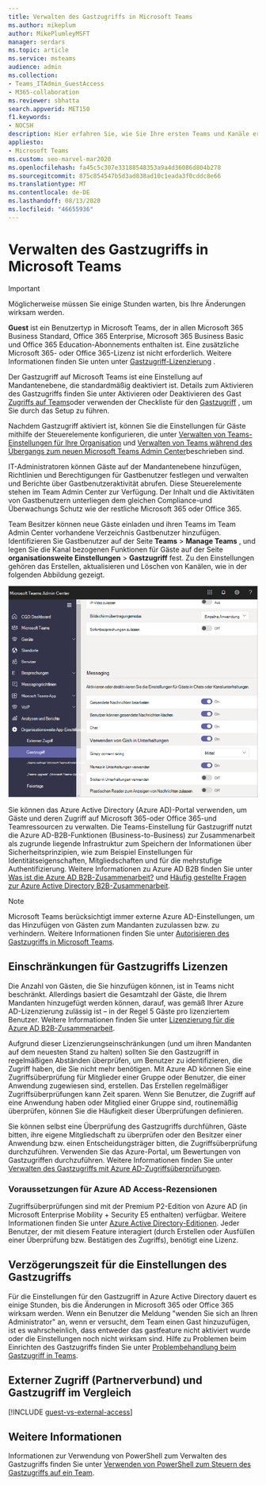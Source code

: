 ```yaml
---
title: Verwalten des Gastzugriffs in Microsoft Teams
ms.author: mikeplum
author: MikePlumleyMSFT
manager: serdars
ms.topic: article
ms.service: msteams
audience: admin
ms.collection:
- Teams_ITAdmin_GuestAccess
- M365-collaboration
ms.reviewer: sbhatta
search.appverid: MET150
f1.keywords:
- NOCSH
description: Hier erfahren Sie, wie Sie Ihre ersten Teams und Kanäle erstellen, die Nutzung und das Feedback überwachen und Ressourcen für die Planung Ihres organisationsweiten Rollouts erhalten.
appliesto:
- Microsoft Teams
ms.custom: seo-marvel-mar2020
ms.openlocfilehash: fa45c5c307e33188548353a9a4d36086d804b278
ms.sourcegitcommit: 875c854547b5d3ad838ad10c1eada3f0cddc8e66
ms.translationtype: MT
ms.contentlocale: de-DE
ms.lasthandoff: 08/13/2020
ms.locfileid: "46655936"
---
```

<a name="manage-guest-access-in-microsoft-teams"></a>Verwalten des Gastzugriffs in Microsoft Teams
======================================

> [!IMPORTANT]
> Möglicherweise müssen Sie einige Stunden warten, bis Ihre Änderungen wirksam werden. 

**Guest** ist ein Benutzertyp in Microsoft Teams, der in allen Microsoft 365 Business Standard, Office 365 Enterprise, Microsoft 365 Business Basic und Office 365 Education-Abonnements enthalten ist. Eine zusätzliche Microsoft 365- oder Office 365-Lizenz ist nicht erforderlich. Weitere Informationen finden Sie unten unter [Gastzugriff-Lizenzierung](#guest-access-licensing-limits) .

Der Gastzugriff auf Microsoft Teams ist eine Einstellung auf Mandantenebene, die standardmäßig deaktiviert ist. Details zum Aktivieren des Gastzugriffs finden Sie unter Aktivieren oder Deaktivieren des Gast [Zugriffs auf Teams](set-up-guests.md)oder verwenden der Checkliste für den [Gastzugriff](guest-access-checklist.md) , um Sie durch das Setup zu führen.

Nachdem Gastzugriff aktiviert ist, können Sie die Einstellungen für Gäste mithilfe der Steuerelemente konfigurieren, die unter [Verwalten von Teams-Einstellungen für Ihre Organisation](enable-features-office-365.md) und [Verwalten von Teams während des Übergangs zum neuen Microsoft Teams Admin Center](manage-teams-skypeforbusiness-admin-center.md)beschrieben sind.     
    
IT-Administratoren können Gäste auf der Mandantenebene hinzufügen, Richtlinien und Berechtigungen für Gastbenutzer festlegen und verwalten und Berichte über Gastbenutzeraktivität abrufen. Diese Steuerelemente stehen im Team Admin Center zur Verfügung. Der Inhalt und die Aktivitäten von Gastbenutzern unterliegen dem gleichen Compliance-und Überwachungs Schutz wie der restliche Microsoft 365 oder Office 365.

Team Besitzer können neue Gäste einladen und ihren Teams im Team Admin Center vorhandene Verzeichnis Gastbenutzer hinzufügen. Identifizieren Sie Gastbenutzer auf der Seite **Teams**  >  **Manage Teams** , und legen Sie die Kanal bezogenen Funktionen für Gäste auf der Seite **organisationsweite Einstellungen**  >  **Gastzugriff** fest. Zu den Einstellungen gehören das Erstellen, aktualisieren und Löschen von Kanälen, wie in der folgenden Abbildung gezeigt.

![Einstellungen von Gastberechtigungen in Teams](media/manage-guest-access-image1.png)
  
Sie können das Azure Active Directory (Azure AD)-Portal verwenden, um Gäste und deren Zugriff auf Microsoft 365-oder Office 365-und Teamressourcen zu verwalten. Die Teams-Einstellung für Gastzugriff nutzt die Azure AD-B2B-Funktionen (Business-to-Business) zur Zusammenarbeit als zugrunde liegende Infrastruktur zum Speichern der Informationen über Sicherheitsprinzipien, wie zum Beispiel Einstellungen für Identitätseigenschaften, Mitgliedschaften und für die mehrstufige Authentifizierung. Weitere Informationen zu Azure AD B2B finden Sie unter [Was ist die Azure AD B2B-Zusammenarbeit?](https://go.microsoft.com/fwlink/p/?linkid=853011) und [Häufig gestellte Fragen zur Azure Active Directory B2B-Zusammenarbeit](https://go.microsoft.com/fwlink/p/?linkid=853020).

> [!NOTE]
> Microsoft Teams berücksichtigt immer externe Azure AD-Einstellungen, um das Hinzufügen von Gästen zum Mandanten zuzulassen bzw. zu verhindern. Weitere Informationen finden Sie unter [Autorisieren des Gastzugriffs in Microsoft Teams](Teams-dependencies.md).


## <a name="guest-access-licensing-limits"></a>Einschränkungen für Gastzugriffs Lizenzen

Die Anzahl von Gästen, die Sie hinzufügen können, ist in Teams nicht beschränkt. Allerdings basiert die Gesamtzahl der Gäste, die Ihrem Mandanten hinzugefügt werden können, darauf, was gemäß Ihrer Azure AD-Lizenzierung zulässig ist – in der Regel 5 Gäste pro lizenziertem Benutzer. Weitere Informationen finden Sie unter [Lizenzierung für die Azure AD B2B-Zusammenarbeit](https://docs.microsoft.com/azure/active-directory/b2b/licensing-guidance).

Aufgrund dieser Lizenzierungseinschränkungen (und um ihren Mandanten auf dem neuesten Stand zu halten) sollten Sie den Gastzugriff in regelmäßigen Abständen überprüfen, um Benutzer zu identifizieren, die Zugriff haben, die Sie nicht mehr benötigen. Mit Azure AD können Sie eine Zugriffsüberprüfung für Mitglieder einer Gruppe oder Benutzer, die einer Anwendung zugewiesen sind, erstellen. Das Erstellen regelmäßiger Zugriffsüberprüfungen kann Zeit sparen. Wenn Sie Benutzer, die Zugriff auf eine Anwendung haben oder Mitglied einer Gruppe sind, routinemäßig überprüfen, können Sie die Häufigkeit dieser Überprüfungen definieren. 

Sie können selbst eine Überprüfung des Gastzugriffs durchführen, Gäste bitten, ihre eigene Mitgliedschaft zu überprüfen oder den Besitzer einer Anwendung bzw. einen Entscheidungsträger bitten, die Zugriffsüberprüfung durchzuführen. Verwenden Sie das Azure-Portal, um Bewertungen von Gastzugriffen durchzuführen. Weitere Informationen finden Sie unter [Verwalten des Gastzugriffs mit Azure AD-Zugriffsüberprüfungen](https://docs.microsoft.com/azure/active-directory/governance/manage-guest-access-with-access-reviews).

###  <a name="prerequisites-for-azure-ad-access-reviews"></a>Voraussetzungen für Azure AD Access-Rezensionen

Zugriffsüberprüfungen sind mit der Premium P2-Edition von Azure AD (in Microsoft Enterprise Mobility + Security E5 enthalten) verfügbar. Weitere Informationen finden Sie unter [Azure Active Directory-Editionen](https://docs.microsoft.com/azure/active-directory/fundamentals/active-directory-whatis). Jeder Benutzer, der mit diesem Feature interagiert (durch Erstellen oder Ausfüllen einer Überprüfung bzw. Bestätigen des Zugriffs), benötigt eine Lizenz.



## <a name="lag-time-for-guest-access-settings-to-take-effect"></a>Verzögerungszeit für die Einstellungen des Gastzugriffs

Für die Einstellungen für den Gastzugriff in Azure Active Directory dauert es einige Stunden, bis die Änderungen in Microsoft 365 oder Office 365 wirksam werden. Wenn ein Benutzer die Meldung "wenden Sie sich an Ihren Administrator" an, wenn er versucht, dem Team einen Gast hinzuzufügen, ist es wahrscheinlich, dass entweder das gastfeature nicht aktiviert wurde oder die Einstellungen noch nicht wirksam sind. Hilfe zu Problemen beim Einrichten des Gastzugriffs finden Sie unter [Problembehandlung beim Gastzugriff in Teams](troubleshoot-guest-access.md).

  
## <a name="external-access-federation-vs-guest-access"></a>Externer Zugriff (Partnerverbund) und Gastzugriff im Vergleich

[!INCLUDE [guest-vs-external-access](includes/guest-vs-external-access.md)]

## <a name="more-information"></a>Weitere Informationen

Informationen zur Verwendung von PowerShell zum Verwalten des Gastzugriffs finden Sie unter [Verwenden von PowerShell zum Steuern des Gastzugriffs auf ein Team](guest-access-powershell.md).


